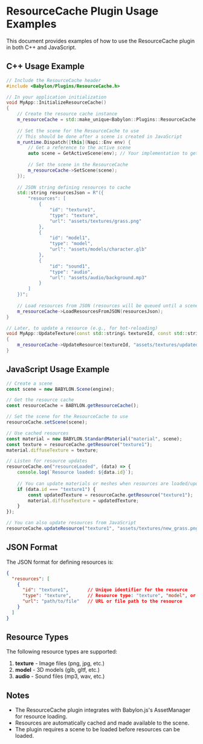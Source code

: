 # ResourceCache Plugin Usage Examples

This document provides examples of how to use the ResourceCache plugin in both C++ and JavaScript.

## C++ Usage Example

```cpp
// Include the ResourceCache header
#include <Babylon/Plugins/ResourceCache.h>

// In your application initialization
void MyApp::InitializeResourceCache()
{
    // Create the resource cache instance
    m_resourceCache = std::make_unique<Babylon::Plugins::ResourceCache::ResourceCache>(m_runtime);
    
    // Set the scene for the ResourceCache to use
    // This should be done after a scene is created in JavaScript
    m_runtime.Dispatch([this](Napi::Env env) {
        // Get a reference to the active scene
        auto scene = GetActiveScene(env); // Your implementation to get the scene
        
        // Set the scene in the ResourceCache
        m_resourceCache->SetScene(scene);
    });
    
    // JSON string defining resources to cache
    std::string resourcesJson = R"({
        "resources": [
            {
                "id": "texture1",
                "type": "texture",
                "url": "assets/textures/grass.png"
            },
            {
                "id": "model1",
                "type": "model",
                "url": "assets/models/character.glb"
            },
            {
                "id": "sound1",
                "type": "audio",
                "url": "assets/audio/background.mp3"
            }
        ]
    })";
    
    // Load resources from JSON (resources will be queued until a scene is set)
    m_resourceCache->LoadResourcesFromJSON(resourcesJson);
}

// Later, to update a resource (e.g., for hot-reloading)
void MyApp::UpdateTexture(const std::string& textureId, const std::string& newUrl)
{
    m_resourceCache->UpdateResource(textureId, "assets/textures/updated_grass.png");
}
```

## JavaScript Usage Example

```javascript
// Create a scene
const scene = new BABYLON.Scene(engine);

// Get the resource cache
const resourceCache = BABYLON.getResourceCache();

// Set the scene for the ResourceCache to use
resourceCache.setScene(scene);

// Use cached resources
const material = new BABYLON.StandardMaterial("material", scene);
const texture = resourceCache.getResource("texture1");
material.diffuseTexture = texture;

// Listen for resource updates
resourceCache.on("resourceLoaded", (data) => {
    console.log(`Resource loaded: ${data.id}`);
    
    // You can update materials or meshes when resources are loaded/updated
    if (data.id === "texture1") {
        const updatedTexture = resourceCache.getResource("texture1");
        material.diffuseTexture = updatedTexture;
    }
});

// You can also update resources from JavaScript
resourceCache.updateResource("texture1", "assets/textures/new_grass.png");
```

## JSON Format

The JSON format for defining resources is:

```json
{
  "resources": [
    {
      "id": "texture1",       // Unique identifier for the resource
      "type": "texture",      // Resource type: "texture", "model", or "audio"
      "url": "path/to/file"   // URL or file path to the resource
    }
  ]
}
```

## Resource Types

The following resource types are supported:

1. **texture** - Image files (png, jpg, etc.)
2. **model** - 3D models (glb, gltf, etc.)
3. **audio** - Sound files (mp3, wav, etc.)

## Notes

- The ResourceCache plugin integrates with Babylon.js's AssetManager for resource loading.
- Resources are automatically cached and made available to the scene.
- The plugin requires a scene to be loaded before resources can be loaded.

